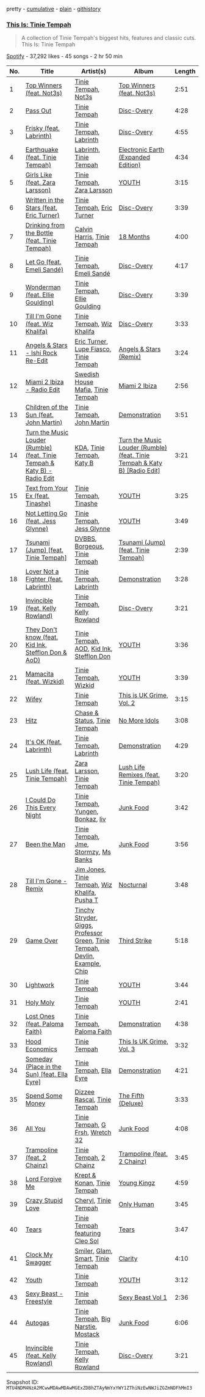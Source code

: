 pretty - [cumulative](/playlists/cumulative/37i9dQZF1DX2YQ2Ju3gagO.md) - [plain](/playlists/plain/37i9dQZF1DX2YQ2Ju3gagO) - [githistory](https://github.githistory.xyz/mackorone/spotify-playlist-archive/blob/main/playlists/plain/37i9dQZF1DX2YQ2Ju3gagO)

### [This Is: Tinie Tempah](https://open.spotify.com/playlist/37i9dQZF1DX2YQ2Ju3gagO)

> A collection of Tinie Tempah's biggest hits, features and classic cuts\. This Is: Tinie Tempah

[Spotify](https://open.spotify.com/user/spotify) - 37,292 likes - 45 songs - 2 hr 50 min

| No. | Title | Artist(s) | Album | Length |
|---|---|---|---|---|
| 1 | [Top Winners \(feat\. Not3s\)](https://open.spotify.com/track/0V2D1l5uEi5p4z6ug7ENSo) | [Tinie Tempah](https://open.spotify.com/artist/0Tob4H0FLtEONHU1MjpUEp), [Not3s](https://open.spotify.com/artist/40NRiKuuhj1pgGYppptlBO) | [Top Winners \(feat\. Not3s\)](https://open.spotify.com/album/0yCPGgV9yc1XBfXAKIljlg) | 2:51 |
| 2 | [Pass Out](https://open.spotify.com/track/4Q4K8fikwOmZYmz82Wco4w) | [Tinie Tempah](https://open.spotify.com/artist/0Tob4H0FLtEONHU1MjpUEp) | [Disc\-Overy](https://open.spotify.com/album/1ggrUrAPlcvhYrybrhoJ1X) | 4:28 |
| 3 | [Frisky \(feat\. Labrinth\)](https://open.spotify.com/track/1jzqUU2XygNcoTNe9PfcsU) | [Tinie Tempah](https://open.spotify.com/artist/0Tob4H0FLtEONHU1MjpUEp), [Labrinth](https://open.spotify.com/artist/2feDdbD5araYcm6JhFHHw7) | [Disc\-Overy](https://open.spotify.com/album/1ggrUrAPlcvhYrybrhoJ1X) | 4:55 |
| 4 | [Earthquake \(feat\. Tinie Tempah\)](https://open.spotify.com/track/3SxiAdI8dP9AaaEz1Z24mn) | [Labrinth](https://open.spotify.com/artist/2feDdbD5araYcm6JhFHHw7), [Tinie Tempah](https://open.spotify.com/artist/0Tob4H0FLtEONHU1MjpUEp) | [Electronic Earth \(Expanded Edition\)](https://open.spotify.com/album/6PBBbXmYV7dKnaik0fjkOI) | 4:34 |
| 5 | [Girls Like \(feat\. Zara Larsson\)](https://open.spotify.com/track/5BOZ4skcMubA0R6RD4zf64) | [Tinie Tempah](https://open.spotify.com/artist/0Tob4H0FLtEONHU1MjpUEp), [Zara Larsson](https://open.spotify.com/artist/1Xylc3o4UrD53lo9CvFvVg) | [YOUTH](https://open.spotify.com/album/0ctfduE1sLhqIjbcFokWvv) | 3:15 |
| 6 | [Written in the Stars \(feat\. Eric Turner\)](https://open.spotify.com/track/61HQWI1Woxup7CnGwVUsdI) | [Tinie Tempah](https://open.spotify.com/artist/0Tob4H0FLtEONHU1MjpUEp), [Eric Turner](https://open.spotify.com/artist/79DOwuMzV2h4es3em0t002) | [Disc\-Overy](https://open.spotify.com/album/1ggrUrAPlcvhYrybrhoJ1X) | 3:39 |
| 7 | [Drinking from the Bottle \(feat\. Tinie Tempah\)](https://open.spotify.com/track/1oHxIPqJyvAYHy0PVrDU98) | [Calvin Harris](https://open.spotify.com/artist/7CajNmpbOovFoOoasH2HaY), [Tinie Tempah](https://open.spotify.com/artist/0Tob4H0FLtEONHU1MjpUEp) | [18 Months](https://open.spotify.com/album/7w19PFbxAjwZ7UVNp9z0uT) | 4:00 |
| 8 | [Let Go \(feat\. Emeli Sandé\)](https://open.spotify.com/track/5jqcz3CC2WKRhlJy2cJWaU) | [Tinie Tempah](https://open.spotify.com/artist/0Tob4H0FLtEONHU1MjpUEp), [Emeli Sandé](https://open.spotify.com/artist/7sfgqEdoeBTjd8lQsPT3Cy) | [Disc\-Overy](https://open.spotify.com/album/1ggrUrAPlcvhYrybrhoJ1X) | 4:17 |
| 9 | [Wonderman \(feat\. Ellie Goulding\)](https://open.spotify.com/track/4hatF6kyI2KHOybeoF2zfl) | [Tinie Tempah](https://open.spotify.com/artist/0Tob4H0FLtEONHU1MjpUEp), [Ellie Goulding](https://open.spotify.com/artist/0X2BH1fck6amBIoJhDVmmJ) | [Disc\-Overy](https://open.spotify.com/album/45WVpYCCgKL1D4ZJcBepCf) | 3:39 |
| 10 | [Till I'm Gone \(feat\. Wiz Khalifa\)](https://open.spotify.com/track/4IU4LkwVDUxRIokzHqiyhQ) | [Tinie Tempah](https://open.spotify.com/artist/0Tob4H0FLtEONHU1MjpUEp), [Wiz Khalifa](https://open.spotify.com/artist/137W8MRPWKqSmrBGDBFSop) | [Disc\-Overy](https://open.spotify.com/album/1ggrUrAPlcvhYrybrhoJ1X) | 3:33 |
| 11 | [Angels & Stars \- Ishi Rock Re\-Edit](https://open.spotify.com/track/4oe86opYEkOklKITVFiNyp) | [Eric Turner](https://open.spotify.com/artist/79DOwuMzV2h4es3em0t002), [Lupe Fiasco](https://open.spotify.com/artist/01QTIT5P1pFP3QnnFSdsJf), [Tinie Tempah](https://open.spotify.com/artist/0Tob4H0FLtEONHU1MjpUEp) | [Angels & Stars \(Remix\)](https://open.spotify.com/album/0FouiOfrl3vUlBWmFlz0uK) | 3:24 |
| 12 | [Miami 2 Ibiza \- Radio Edit](https://open.spotify.com/track/2H7jfVsrxzDSn4e1lADVlZ) | [Swedish House Mafia](https://open.spotify.com/artist/1h6Cn3P4NGzXbaXidqURXs), [Tinie Tempah](https://open.spotify.com/artist/0Tob4H0FLtEONHU1MjpUEp) | [Miami 2 Ibiza](https://open.spotify.com/album/76bVYnArmuHDFGVijfzUef) | 2:56 |
| 13 | [Children of the Sun \(feat\. John Martin\)](https://open.spotify.com/track/3G3IuaMNMkfcjp2eu5U0tm) | [Tinie Tempah](https://open.spotify.com/artist/0Tob4H0FLtEONHU1MjpUEp), [John Martin](https://open.spotify.com/artist/2auikkNYqigWStoHWK1Grq) | [Demonstration](https://open.spotify.com/album/46V4ARN9jk4vpZ7nMFcig6) | 3:51 |
| 14 | [Turn the Music Louder \(Rumble\) \(feat\. Tinie Tempah & Katy B\) \- Radio Edit](https://open.spotify.com/track/0YC3WfFZkZBpUeaHt4Eggk) | [KDA](https://open.spotify.com/artist/3EK3opK9Hp93HJjBPupzfg), [Tinie Tempah](https://open.spotify.com/artist/0Tob4H0FLtEONHU1MjpUEp), [Katy B](https://open.spotify.com/artist/5EUdiv20t58GCS09VMKk7M) | [Turn the Music Louder \(Rumble\) \(feat\. Tinie Tempah & Katy B\) \[Radio Edit\]](https://open.spotify.com/album/0l0Nvv67JiFWokCBNtVve7) | 3:21 |
| 15 | [Text from Your Ex \(feat\. Tinashe\)](https://open.spotify.com/track/4CRk8QpQ2KNS7N5S2xjEjQ) | [Tinie Tempah](https://open.spotify.com/artist/0Tob4H0FLtEONHU1MjpUEp), [Tinashe](https://open.spotify.com/artist/0NIIxcxNHmOoyBx03SfTCD) | [YOUTH](https://open.spotify.com/album/0ctfduE1sLhqIjbcFokWvv) | 3:25 |
| 16 | [Not Letting Go \(feat\. Jess Glynne\)](https://open.spotify.com/track/1qjmHGsCBjP2P0JtLYPhgS) | [Tinie Tempah](https://open.spotify.com/artist/0Tob4H0FLtEONHU1MjpUEp), [Jess Glynne](https://open.spotify.com/artist/4ScCswdRlyA23odg9thgIO) | [YOUTH](https://open.spotify.com/album/0ctfduE1sLhqIjbcFokWvv) | 3:49 |
| 17 | [Tsunami \(Jump\) \[feat\. Tinie Tempah\]](https://open.spotify.com/track/12i3cKDbbQB8f9o279iVVQ) | [DVBBS](https://open.spotify.com/artist/5X4LWwbUFNzPkEas04uU82), [Borgeous](https://open.spotify.com/artist/4uiMn2g0pgTrhN096QJhbp), [Tinie Tempah](https://open.spotify.com/artist/0Tob4H0FLtEONHU1MjpUEp) | [Tsunami \(Jump\) \[feat\. Tinie Tempah\]](https://open.spotify.com/album/68hN98U478Ha2ysZ79tzQY) | 2:39 |
| 18 | [Lover Not a Fighter \(feat\. Labrinth\)](https://open.spotify.com/track/686W4fUswh234ASRBVcXxT) | [Tinie Tempah](https://open.spotify.com/artist/0Tob4H0FLtEONHU1MjpUEp), [Labrinth](https://open.spotify.com/artist/2feDdbD5araYcm6JhFHHw7) | [Demonstration](https://open.spotify.com/album/46V4ARN9jk4vpZ7nMFcig6) | 3:28 |
| 19 | [Invincible \(feat\. Kelly Rowland\)](https://open.spotify.com/track/2ygUDYkXiKtFZ8pB6EdVUO) | [Tinie Tempah](https://open.spotify.com/artist/0Tob4H0FLtEONHU1MjpUEp), [Kelly Rowland](https://open.spotify.com/artist/3AuMNF8rQAKOzjYppFNAoB) | [Disc\-Overy](https://open.spotify.com/album/6nuITL8EMJO1zncOwOeHRr) | 3:21 |
| 20 | [They Don't know \(feat\. Kid Ink, Stefflon Don & AoD\)](https://open.spotify.com/track/1M6YgwxLPLg1cAdmQlScZI) | [Tinie Tempah](https://open.spotify.com/artist/0Tob4H0FLtEONHU1MjpUEp), [AOD](https://open.spotify.com/artist/38y4HHCaybJkjVV5ZJKunL), [Kid Ink](https://open.spotify.com/artist/6KZDXtSj0SzGOV705nNeh3), [Stefflon Don](https://open.spotify.com/artist/2ExGrw6XpbtUAJHTLtUXUD) | [YOUTH](https://open.spotify.com/album/0ctfduE1sLhqIjbcFokWvv) | 3:36 |
| 21 | [Mamacita \(feat\. Wizkid\)](https://open.spotify.com/track/4iWaMqLGAHUb4z9fjbt3j6) | [Tinie Tempah](https://open.spotify.com/artist/0Tob4H0FLtEONHU1MjpUEp), [Wizkid](https://open.spotify.com/artist/3tVQdUvClmAT7URs9V3rsp) | [YOUTH](https://open.spotify.com/album/0ctfduE1sLhqIjbcFokWvv) | 3:39 |
| 22 | [Wifey](https://open.spotify.com/track/08bUlFLRCMMAUg97DPQpVd) | [Tinie Tempah](https://open.spotify.com/artist/0Tob4H0FLtEONHU1MjpUEp) | [This is UK Grime, Vol\. 2](https://open.spotify.com/album/3qwTA3EGfCspA9dlBLppcg) | 3:15 |
| 23 | [Hitz](https://open.spotify.com/track/0BlGTqfeWoSOd0LId5imGt) | [Chase & Status](https://open.spotify.com/artist/3jNkaOXasoc7RsxdchvEVq), [Tinie Tempah](https://open.spotify.com/artist/0Tob4H0FLtEONHU1MjpUEp) | [No More Idols](https://open.spotify.com/album/245j9BaZFuEso2vfLRVnQr) | 3:08 |
| 24 | [It's OK \(feat\. Labrinth\)](https://open.spotify.com/track/6U68aZIAwQ0i4DGaoVR3cY) | [Tinie Tempah](https://open.spotify.com/artist/0Tob4H0FLtEONHU1MjpUEp), [Labrinth](https://open.spotify.com/artist/2feDdbD5araYcm6JhFHHw7) | [Demonstration](https://open.spotify.com/album/46V4ARN9jk4vpZ7nMFcig6) | 4:29 |
| 25 | [Lush Life \(feat\. Tinie Tempah\)](https://open.spotify.com/track/0QM5owqtiWikQV6VWL2hgS) | [Zara Larsson](https://open.spotify.com/artist/1Xylc3o4UrD53lo9CvFvVg), [Tinie Tempah](https://open.spotify.com/artist/0Tob4H0FLtEONHU1MjpUEp) | [Lush Life Remixes \(feat\. Tinie Tempah\)](https://open.spotify.com/album/4ZFz2vLiwYQbe0zURJ4WrB) | 3:20 |
| 26 | [I Could Do This Every Night](https://open.spotify.com/track/7kagXjcM4xbw9sQFgiM1B2) | [Tinie Tempah](https://open.spotify.com/artist/0Tob4H0FLtEONHU1MjpUEp), [Yungen](https://open.spotify.com/artist/40xWCS1PRBV4BPtfmFIMcA), [Bonkaz](https://open.spotify.com/artist/7JxnnwPLTjVyHHruCMpcJQ), [liv](https://open.spotify.com/artist/7nmgl15vMVoESrB2SZUWlC) | [Junk Food](https://open.spotify.com/album/4xQ3ZqHl9KGnfekxGGN1q5) | 3:42 |
| 27 | [Been the Man](https://open.spotify.com/track/7r7g5NZ0kMHJ4zaIOXwYNq) | [Tinie Tempah](https://open.spotify.com/artist/0Tob4H0FLtEONHU1MjpUEp), [Jme](https://open.spotify.com/artist/4IZLJdhHCqAvT4pjn8TLH5), [Stormzy](https://open.spotify.com/artist/2SrSdSvpminqmStGELCSNd), [Ms Banks](https://open.spotify.com/artist/4imxqng3RrOBmykL2DhIJC) | [Junk Food](https://open.spotify.com/album/4xQ3ZqHl9KGnfekxGGN1q5) | 3:56 |
| 28 | [Till I'm Gone \- Remix](https://open.spotify.com/track/0zsQ0C5Vuz5dM1rqXnEqYE) | [Jim Jones](https://open.spotify.com/artist/6AMa1VFQ7qCi61tCRtVWXe), [Tinie Tempah](https://open.spotify.com/artist/0Tob4H0FLtEONHU1MjpUEp), [Wiz Khalifa](https://open.spotify.com/artist/137W8MRPWKqSmrBGDBFSop), [Pusha T](https://open.spotify.com/artist/0ONHkAv9pCAFxb0zJwDNTy) | [Nocturnal](https://open.spotify.com/album/5RNouKhH9hFuLMrdHwprLJ) | 3:48 |
| 29 | [Game Over](https://open.spotify.com/track/0WMmIo6w85qCwqCUNE77qn) | [Tinchy Stryder](https://open.spotify.com/artist/7h2Y48bG543JDzEed383cx), [Giggs](https://open.spotify.com/artist/3S0tlB4fE7ChxI2pWz8Xip), [Professor Green](https://open.spotify.com/artist/0oJM3iJjMdzgsd4z5VHQvw), [Tinie Tempah](https://open.spotify.com/artist/0Tob4H0FLtEONHU1MjpUEp), [Devlin](https://open.spotify.com/artist/7Ks3elJhSP20mD04lgiA68), [Example](https://open.spotify.com/artist/6Vh6UDWfu9PUSXSzAaB3CW), [Chip](https://open.spotify.com/artist/0tJCNteqwm7LmRZ6KWr8GT) | [Third Strike](https://open.spotify.com/album/2FpLsBqaonzdN5GrpQIZmJ) | 5:18 |
| 30 | [Lightwork](https://open.spotify.com/track/6yViG0VPb3CCDIOwzAAzhq) | [Tinie Tempah](https://open.spotify.com/artist/0Tob4H0FLtEONHU1MjpUEp) | [YOUTH](https://open.spotify.com/album/0ctfduE1sLhqIjbcFokWvv) | 3:44 |
| 31 | [Holy Moly](https://open.spotify.com/track/0ctdTtMWk71AkiujloWJ18) | [Tinie Tempah](https://open.spotify.com/artist/0Tob4H0FLtEONHU1MjpUEp) | [YOUTH](https://open.spotify.com/album/0ctfduE1sLhqIjbcFokWvv) | 2:41 |
| 32 | [Lost Ones \(feat\. Paloma Faith\)](https://open.spotify.com/track/6T401t5NRAov600mtrN4O3) | [Tinie Tempah](https://open.spotify.com/artist/0Tob4H0FLtEONHU1MjpUEp), [Paloma Faith](https://open.spotify.com/artist/4fwuXg6XQHfdlOdmw36OHa) | [Demonstration](https://open.spotify.com/album/46V4ARN9jk4vpZ7nMFcig6) | 4:38 |
| 33 | [Hood Economics](https://open.spotify.com/track/7HBMcnJSgFoVOLWHouu47a) | [Tinie Tempah](https://open.spotify.com/artist/0Tob4H0FLtEONHU1MjpUEp) | [This Is UK Grime, Vol\. 3](https://open.spotify.com/album/3igIoTeWiaVLaschnVckmC) | 3:32 |
| 34 | [Someday \(Place in the Sun\) \[feat\. Ella Eyre\]](https://open.spotify.com/track/2KILKwkD7c7yzZK1dC8pHa) | [Tinie Tempah](https://open.spotify.com/artist/0Tob4H0FLtEONHU1MjpUEp), [Ella Eyre](https://open.spotify.com/artist/66TrUkUZ3RM29dqeDQRgyA) | [Demonstration](https://open.spotify.com/album/46V4ARN9jk4vpZ7nMFcig6) | 4:21 |
| 35 | [Spend Some Money](https://open.spotify.com/track/7EDDKR7ShYgflKVpNCA1f8) | [Dizzee Rascal](https://open.spotify.com/artist/0gusqTJKxtU1UTmNRMHZcv), [Tinie Tempah](https://open.spotify.com/artist/0Tob4H0FLtEONHU1MjpUEp) | [The Fifth \(Deluxe\)](https://open.spotify.com/album/0canh94jv3jOqOh7n8L1z2) | 3:33 |
| 36 | [All You](https://open.spotify.com/track/3U2FNUModg4FaBmqdmQ9U0) | [Tinie Tempah](https://open.spotify.com/artist/0Tob4H0FLtEONHU1MjpUEp), [G Frsh](https://open.spotify.com/artist/59C8LCKypvL22MyGcmZl70), [Wretch 32](https://open.spotify.com/artist/0T2sGLJKge2eaFmZJxX7sq) | [Junk Food](https://open.spotify.com/album/4xQ3ZqHl9KGnfekxGGN1q5) | 4:08 |
| 37 | [Trampoline \(feat\. 2 Chainz\)](https://open.spotify.com/track/4gDUw15gXf4b2V9Gf0kgHV) | [Tinie Tempah](https://open.spotify.com/artist/0Tob4H0FLtEONHU1MjpUEp), [2 Chainz](https://open.spotify.com/artist/17lzZA2AlOHwCwFALHttmp) | [Trampoline \(feat\. 2 Chainz\)](https://open.spotify.com/album/0v3ONjr5ljzFquv6MmZcqY) | 3:45 |
| 38 | [Lord Forgive Me](https://open.spotify.com/track/1ZZTafL5bx3HOkHtR5zqmg) | [Krept & Konan](https://open.spotify.com/artist/31lnFZEM6ysvjOx59VyxRE), [Tinie Tempah](https://open.spotify.com/artist/0Tob4H0FLtEONHU1MjpUEp) | [Young Kingz](https://open.spotify.com/album/4qYsGncvLH6XZitiR5eOob) | 4:59 |
| 39 | [Crazy Stupid Love](https://open.spotify.com/track/5p5jXve0CXP3Za6xY2fylF) | [Cheryl](https://open.spotify.com/artist/3NyNPJaemMYsL14DK2tO01), [Tinie Tempah](https://open.spotify.com/artist/0Tob4H0FLtEONHU1MjpUEp) | [Only Human](https://open.spotify.com/album/56iR72s0hZmMwKNC884wAy) | 3:45 |
| 40 | [Tears](https://open.spotify.com/track/77PTuHju4fRZ73fM5hwL9b) | [Tinie Tempah featuring Cleo Sol](https://open.spotify.com/artist/7HaZUhomwIuLofQe7PFL0t) | [Tears](https://open.spotify.com/album/2jcP6xdKT1CfrG015aVkUZ) | 3:47 |
| 41 | [Clock My Swagger](https://open.spotify.com/track/5blu1SUDaudcvwitXys1SG) | [Smiler](https://open.spotify.com/artist/1gF0X3VrzkPWaswRijXDdN), [Glam](https://open.spotify.com/artist/3bVfKeHdFBS6SBZaGZ7lz5), [Smart](https://open.spotify.com/artist/1Lx32rv2ryJwfEvUmaparl), [Tinie Tempah](https://open.spotify.com/artist/0Tob4H0FLtEONHU1MjpUEp) | [Clarity](https://open.spotify.com/album/4qRjLcZAi3ZHSPU1RceYNH) | 4:10 |
| 42 | [Youth](https://open.spotify.com/track/2p4mxaU9UcAK5IGOTQljdq) | [Tinie Tempah](https://open.spotify.com/artist/0Tob4H0FLtEONHU1MjpUEp) | [YOUTH](https://open.spotify.com/album/0ctfduE1sLhqIjbcFokWvv) | 3:12 |
| 43 | [Sexy Beast \- Freestyle](https://open.spotify.com/track/0DhtNss8Pijs3Q1TJkZQjA) | [Tinie Tempah](https://open.spotify.com/artist/0Tob4H0FLtEONHU1MjpUEp) | [Sexy Beast Vol 1](https://open.spotify.com/album/7CKLMo7DKVCmpIAbLTwfKY) | 2:36 |
| 44 | [Autogas](https://open.spotify.com/track/6L2ElveBAPVSYqiUYCAFpD) | [Tinie Tempah](https://open.spotify.com/artist/0Tob4H0FLtEONHU1MjpUEp), [Big Narstie](https://open.spotify.com/artist/66LAwXGchNM8ljI6pnukqQ), [Mostack](https://open.spotify.com/artist/4GYrYgByjv5c3WiOJXqEKz) | [Junk Food](https://open.spotify.com/album/4xQ3ZqHl9KGnfekxGGN1q5) | 6:06 |
| 45 | [Invincible \(feat\. Kelly Rowland\)](https://open.spotify.com/track/3xFOC68tOv0zbWd5pvW3dB) | [Tinie Tempah](https://open.spotify.com/artist/0Tob4H0FLtEONHU1MjpUEp), [Kelly Rowland](https://open.spotify.com/artist/3AuMNF8rQAKOzjYppFNAoB) | [Disc\-Overy](https://open.spotify.com/album/0B0XOuBWbgLAOkmOFXDe9M) | 3:21 |

Snapshot ID: `MTU4NDM4NzA2MCwwMDAwMDAwMGExZDBhZTAyNmYxYWY1ZThiNzEwNWJiZGZmNDFhMmI3`
